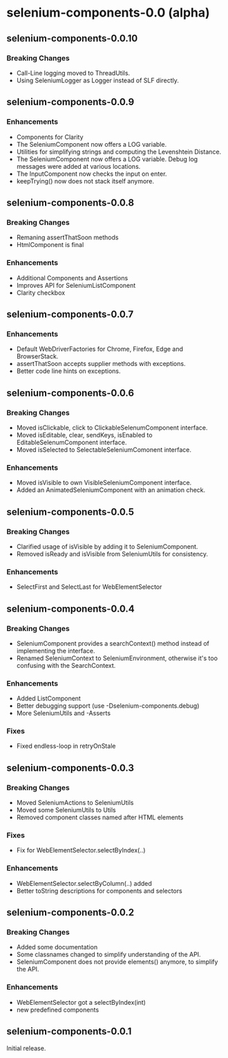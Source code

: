# selenium-components-0.0 (alpha)

## selenium-components-0.0.10

### Breaking Changes

* Call-Line logging moved to ThreadUtils.
* Using SeleniumLogger as Logger instead of SLF directly.

## selenium-components-0.0.9

### Enhancements

* Components for Clarity
* The SeleniumComponent now offers a LOG variable.
* Utilities for simplifying strings and computing the Levenshtein Distance.
* The SeleniumComponent now offers a LOG variable. Debug log messages were added
  at various locations.
* The InputComponent now checks the input on enter.
* keepTrying() now does not stack itself anymore.

## selenium-components-0.0.8

### Breaking Changes

* Remaning assertThatSoon methods
* HtmlComponent is final

### Enhancements

* Additional Components and Assertions
* Improves API for SeleniumListComponent
* Clarity checkbox

## selenium-components-0.0.7

### Enhancements

* Default WebDriverFactories for Chrome, Firefox, Edge and BrowserStack.
* assertThatSoon accepts supplier methods with exceptions.
* Better code line hints on exceptions.

## selenium-components-0.0.6

### Breaking Changes

* Moved isClickable, click to ClickableSelenumComponent interface.
* Moved isEditable, clear, sendKeys, isEnabled to EditableSelenumComponent interface.
* Moved isSelected to SelectableSeleniumComonent interface.

### Enhancements

* Moved isVisible to own VisibleSeleniumComponent interface.
* Added an AnimatedSeleniumComponent with an animation check.

## selenium-components-0.0.5

### Breaking Changes

* Clarified usage of isVisible by adding it to SeleniumComponent.
* Removed isReady and isVisible from SeleniumUtils for consistency.

### Enhancements

* SelectFirst and SelectLast for WebElementSelector

## selenium-components-0.0.4

### Breaking Changes 

* SeleniumComponent provides a searchContext() method instead of implementing the interface.
* Renamed SeleniumContext to SeleniumEnvironment, otherwise it's too confusing with the SearchContext.

### Enhancements

* Added ListComponent 
* Better debugging support (use -Dselenium-components.debug)
* More SeleniumUtils and -Asserts

### Fixes

* Fixed endless-loop in retryOnStale

## selenium-components-0.0.3

### Breaking Changes

* Moved SeleniumActions to SeleniumUtils
* Moved some SeleniumUtils to Utils
* Removed component classes named after HTML elements

### Fixes

* Fix for WebElementSelector.selectByIndex(..)

### Enhancements

* WebElementSelector.selectByColumn(..) added
* Better toString descriptions for components and selectors

## selenium-components-0.0.2

### Breaking Changes

* Added some documentation
* Some classnames changed to simplify understanding of the API.
* SeleniumComponent does not provide elements() anymore, to simplify the API.

### Enhancements

* WebElementSelector got a selectByIndex(int)
* new predefined components

## selenium-components-0.0.1

Initial release.
